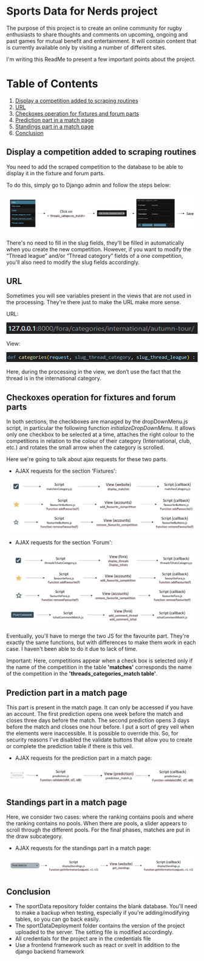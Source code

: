 # Sports Data for Nerds project

The purpose of this project is to create an online community for rugby enthusiasts to share thoughts and comments on upcoming, ongoing and past games for mutual benefit and entertainment. It will contain content that is currently available only by visiting a number of different sites.

I'm writing this ReadMe to present a few important points about the project.

# Table of Contents
1. [Display a competition added to scraping routines](#display-a-competition-added-to-scraping-routines)
2. [URL](#url)
3. [Checkoxes operation for fixtures and forum parts](#checkoxes-operation-for-fixtures-and-forum-parts)
4. [Prediction part in a match page](#prediction-part-in-a-match-page)
5. [Standings part in a match page](#standings-part-in-a-match-page)
6. [Conclusion](#conclusion)

## Display a competition added to scraping routines

You need to add the scraped competition to the database to be able to display it in the fixture and forum parts.

To do this, simply go to Django admin and follow the steps below:

![Description of steps](static/readMe/admin.png)

There's no need to fill in the slug fields, they'll be filled in automatically when you create the new competition. However, if you want to modify the “Thread league” and/or “Thread category” fields of a one competition, you'll also need to modify the slug fields accordingly.

## URL

Sometimes you will see variables present in the views that are not used in the processing. They're there just to make the URL make more sense.

URL: 

![Example of a URL](static/readMe/url.png)

View:

![Example of a view](static/readMe/view.png)

Here, during the processing in the view, we don’t use the fact that the thread is in the international category.

## Checkoxes operation for fixtures and forum parts

In both sections, the checkboxes are managed by the dropDownMenu.js script, in particular the following function _initializeDropDownMenu_. It allows only one checkbox to be selected at a time, attaches the right colour to the competitions in relation to the colour of their category (International, club, etc.) and rotates the small arrow when the category is scrolled.

Here we're going to talk about ajax requests for these two parts.

- AJAX requests for the section 'Fixtures':

![AJAX requests for the section fixtures](static/readMe/ajaxFixtures.png)

- AJAX requests for the section 'Forum':

![AJAX requests for the section forum](static/readMe/ajaxFora.png)

Eventually, you'll have to merge the two JS for the favourite part. They're exactly the same functions, but with differences to make them work in each case. I haven't been able to do it due to lack of time.

Important: Here, competitions appear when a check box is selected only if the name of the competition in the table __'matches'__ corresponds the name of the competition in the __'threads_categories_match table'__.

## Prediction part in a match page

This part is present in the match page. It can only be accessed if you have an account. The first prediction opens one week before the match and closes three days before the match. The second prediction opens 3 days before the match and closes one hour before.
I put a sort of grey veil when the elements were inaccessible. It is possible to override this. So, for security reasons I've disabled the validate buttons that allow you to create or complete the prediction table if there is this veil.

- AJAX requests for the prediction part in a match page:

![AJAX requests for the prediction part](static/readMe/ajaxPrediction.png)

## Standings part in a match page

Here, we consider two cases: where the ranking contains pools and where the ranking contains no pools. When there are pools, a slider appears to scroll through the different pools. For the final phases, matches are put in the draw subcategory.

- AJAX requests for the standings part in a match page:

![AJAX requests for the standings part](static/readMe/ajaxStandings.png)


## Conclusion 

- The sportData repository folder contains the blank database. You'll need to make a backup when testing, especially if you're adding/modifying tables, so you can go back easily.
- The sportDataDeployment folder contains the version of the project uploaded to the server. The setting file is modified accordingly.
- All credentials for the project are in the credentials file
- Use a frontend framework such as react or svelt in addition to the django backend framework
